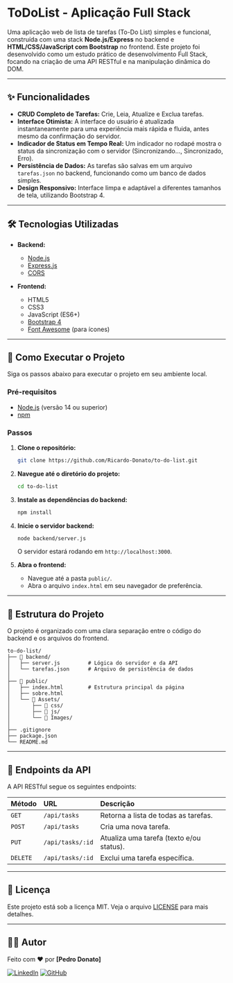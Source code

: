 # ToDoList - Aplicação Full Stack

 <!-- SUBSTITUA PELO SEU SCREENSHOT/GIF -->

Uma aplicação web de lista de tarefas (To-Do List) simples e funcional, construída com uma stack **Node.js/Express** no backend e **HTML/CSS/JavaScript com Bootstrap** no frontend. Este projeto foi desenvolvido como um estudo prático de desenvolvimento Full Stack, focando na criação de uma API RESTful e na manipulação dinâmica do DOM.

---

## ✨ Funcionalidades

- **CRUD Completo de Tarefas:** Crie, Leia, Atualize e Exclua tarefas.
- **Interface Otimista:** A interface do usuário é atualizada instantaneamente para uma experiência mais rápida e fluida, antes mesmo da confirmação do servidor.
- **Indicador de Status em Tempo Real:** Um indicador no rodapé mostra o status da sincronização com o servidor (Sincronizando..., Sincronizado, Erro).
- **Persistência de Dados:** As tarefas são salvas em um arquivo `tarefas.json` no backend, funcionando como um banco de dados simples.
- **Design Responsivo:** Interface limpa e adaptável a diferentes tamanhos de tela, utilizando Bootstrap 4.

---

## 🛠️ Tecnologias Utilizadas

- **Backend:**
  - [Node.js](https://nodejs.org/en/)
  - [Express.js](https://expressjs.com/pt-br/)
  - [CORS](https://www.npmjs.com/package/cors)

- **Frontend:**
  - HTML5
  - CSS3
  - JavaScript (ES6+)
  - [Bootstrap 4](https://getbootstrap.com/docs/4.4/getting-started/introduction/)
  - [Font Awesome](https://fontawesome.com/) (para ícones)

---

## 🚀 Como Executar o Projeto

Siga os passos abaixo para executar o projeto em seu ambiente local.

### Pré-requisitos

- [Node.js](https://nodejs.org/en/) (versão 14 ou superior)
- [npm](https://www.npmjs.com/)

### Passos

1.  **Clone o repositório:**
    ```bash
    git clone https://github.com/Ricardo-Donato/to-do-list.git
    ```

2.  **Navegue até o diretório do projeto:**
    ```bash
    cd to-do-list
    ```

3.  **Instale as dependências do backend:**
    ```bash
    npm install
    ```

4.  **Inicie o servidor backend:**
    ```bash
    node backend/server.js
    ```
    O servidor estará rodando em `http://localhost:3000`.

5.  **Abra o frontend:**
    -   Navegue até a pasta `public/`.
    -   Abra o arquivo `index.html` em seu navegador de preferência.

---

## 📂 Estrutura do Projeto

O projeto é organizado com uma clara separação entre o código do backend e os arquivos do frontend.

```
to-do-list/
├── 📂 backend/
│   ├── server.js         # Lógica do servidor e da API
│   └── tarefas.json      # Arquivo de persistência de dados
│
├── 📂 public/
│   ├── index.html        # Estrutura principal da página
│   ├── sobre.html
│   └── 📂 Assets/
│       ├── 📂 css/
│       ├── 📂 js/
│       └── 📂 Images/
│
├── .gitignore
├── package.json
└── README.md
```

---

## 📝 Endpoints da API

A API RESTful segue os seguintes endpoints:

| Método | URL                  | Descrição                                 |
| :----- | :------------------- | :---------------------------------------- |
| `GET`  | `/api/tasks`         | Retorna a lista de todas as tarefas.      |
| `POST` | `/api/tasks`         | Cria uma nova tarefa.                     |
| `PUT`  | `/api/tasks/:id`     | Atualiza uma tarefa (texto e/ou status).  |
| `DELETE`| `/api/tasks/:id`    | Exclui uma tarefa específica.             |

---

## 📄 Licença

Este projeto está sob a licença MIT. Veja o arquivo [LICENSE](LICENSE.md) para mais detalhes.

---

## 👨‍💻 Autor

Feito com ❤️ por **[Pedro Donato]**

[![LinkedIn](https://img.shields.io/badge/linkedin-%230077B5.svg?style=for-the-badge&logo=linkedin&logoColor=white)](https://www.linkedin.com/in/donatosilva/)
[![GitHub](https://img.shields.io/badge/github-%23121011.svg?style=for-the-badge&logo=github&logoColor=white)](https://github.com/Ricardo-Donato/)

